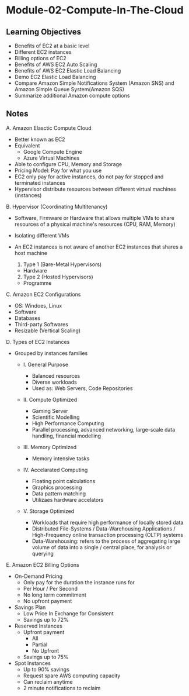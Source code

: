 # Module-02-Compute-In-The-Cloud

## Learning Objectives

- Benefits of EC2 at a basic level
- Different EC2 instances
- Billing options of EC2
- Benefits of AWS EC2 Auto Scaling
- Benefits of AWS EC2 Elastic Load Balancing
- Demo EC2 Elastic Load Balancing
- Compare Amazon Simple Notifications System (Amazon SNS) and Amazon Simple Queue System(Amazon SQS)
- Summarize additional Amazon compute options

## Notes

A. Amazon Elasctic Compute Cloud

- Better known as EC2
- Equivalent
  - Google Compute Engine
  - Azure Virtual Machines
- Able to configure CPU, Memory and Storage
- Pricing Model: Pay for what you use
- EC2 only pay for active instances, do not pay for stopped and terminated instances
- Hypervisor distribute resources between different virtual machines (instances)

B. Hypervisor (Coordinating Multitenancy)

- Software, Firmware or Hardware that allows multiple VMs to share resources of a physical machine's resources (CPU, RAM, Memory)
- Isolating different VMs
- An EC2 instances is not aware of another EC2 instances that shares a host machine

  1. Type 1 (Bare-Metal Hypervisors)

  - Hardware

  2. Type 2 (Hosted Hypervisors)

  - Programme

C. Amazon EC2 Configurations

- OS: Windoes, Linux
- Software
- Databases
- Third-party Softwares
- Resizable (Vertical Scaling)

D. Types of EC2 Instances

- Grouped by instances families

  - I. General Purpose

    - Balanced resources
    - Diverse workloads
    - Used as: Web Servers, Code Repositories

  - II. Compute Optimized

    - Gaming Server
    - Scientific Modelling
    - High Performance Computing
    - Parallel processing, advanced networking, large-scale data handling, financial modelling

  - III. Memory Optimized

    - Memory intensive tasks

  - IV. Accelarated Computing

    - Floating point calculations
    - Graphics processing
    - Data pattern matching
    - Utilizaes hardware accelators

  - V. Storage Optimized

    - Workloads that require high performance of locally stored data
    - Distributed File-Systems / Data-Warehousing Applications / High-Frequency online transaction processing (OLTP) systems
    - Data-Warehousing: refers to the process of aggregating large volume of data into a single / central place, for analysis or querying

E. Amazon EC2 Billing Options

- On-Demand Pricing
  - Only pay for the duration the instance runs for
  - Per Hour / Per Second
  - No long term commitment
  - No upfront payment
- Savings Plan
  - Low Price In Exchange for Consistent
  - Savings up to 72%
- Reserved Instances
  - Upfront payment
    - All
    - Partial
    - No Upfront
  - Savings up to 75%
- Spot Instances
  - Up to 90% savings
  - Request spare AWS computing capacity
  - Can reclaim anytime
  - 2 minute notifications to reclaim
